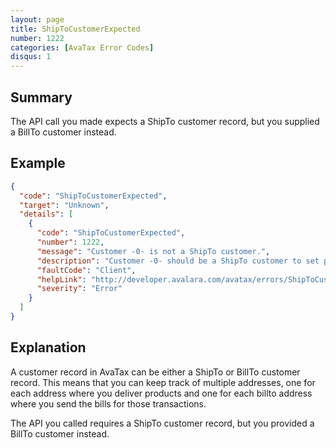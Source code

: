 ```yaml
---
layout: page
title: ShipToCustomerExpected
number: 1222
categories: [AvaTax Error Codes]
disqus: 1
---
```


## Summary

The API call you made expects a ShipTo customer record, but you supplied a BillTo customer instead.

## Example

```json
{
  "code": "ShipToCustomerExpected",
  "target": "Unknown",
  "details": [
    {
      "code": "ShipToCustomerExpected",
      "number": 1222,
      "message": "Customer -0- is not a ShipTo customer.",
      "description": "Customer -0- should be a ShipTo customer to set parent.",
      "faultCode": "Client",
      "helpLink": "http://developer.avalara.com/avatax/errors/ShipToCustomerExpected",
      "severity": "Error"
    }
  ]
}
```

## Explanation

A customer record in AvaTax can be either a ShipTo or BillTo customer record.  This means that you can keep track of multiple addresses, one for each address where you deliver products and one for each billto address where you send the bills for those transactions.

The API you called requires a ShipTo customer record, but you provided a BillTo customer instead.